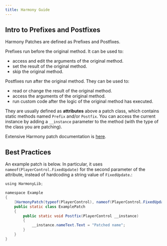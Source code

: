 ```yaml
---
title: Harmony Guide
---
```


## Intro to Prefixes and Postfixes

Harmony Patches are defined as Prefixes and Postfixes. 

Prefixes run before the original method. It can be used to:
- access and edit the arguments of the original method.
- set the result of the original method.
- skip the original method.

Postfixes run after the original method. They can be used to:
- read or change the result of the original method.
- access the arguments of the original method.
- run custom code after the logic of the original method has executed.

They are usually defined as **attributes** above a patch class, 
which contains static methods named `Prefix` and/or `Postfix`. You can
access the current instance by adding a `__instance` parameter to the method (with the type
of the class you are patching).

Extensive Harmony patch documentation is [here](https://harmony.pardeike.net/articles/patching.html).

## Best Practices

An example patch is below. In particular, it uses `nameof(PlayerControl.FixedUpdate)` for the second parameter of the attribute, instead of hardcoding a string value of `FixedUpdate`.:
```java
using HarmonyLib;

namespace Example
{
    [HarmonyPatch(typeof(PlayerControl), nameof(PlayerControl.FixedUpdate))]
    public static class ExamplePatch
    {
        public static void Postfix(PlayerControl __instance)
        {
            __instance.nameText.Text = "Patched name";
        }
    }
}
```

